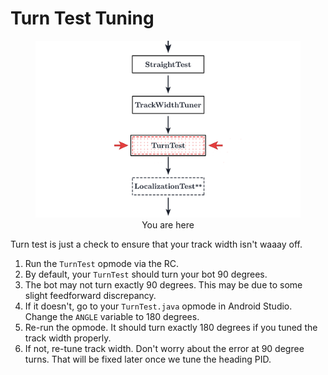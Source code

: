 # Turn Test Tuning

<figure align="center">
    <img src="./assets/you-are-here/YouAreHere-TurnTest-quarter.png" alt="You are on the turn test step">
    <figcaption class="mt-2 text-gray-600 text-center">You are here</figcaption>
</figure>

Turn test is just a check to ensure that your track width isn't waaay off.

1. Run the `TurnTest` opmode via the RC.
2. By default, your `TurnTest` should turn your bot 90 degrees.
3. The bot may not turn exactly 90 degrees. This may be due to some slight feedforward discrepancy.
4. If it doesn't, go to your `TurnTest.java` opmode in Android Studio. Change the `ANGLE` variable to 180 degrees.
5. Re-run the opmode. It should turn exactly 180 degrees if you tuned the track width properly.
6. If not, re-tune track width. Don't worry about the error at 90 degree turns. That will be fixed later once we tune the heading PID.
